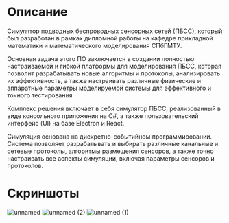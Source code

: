 # Описание
Симулятор подводных беспроводных сенсорных сетей (ПБСС), который был разработан в рамках дипломной работы на кафедре прикладной математики и математического моделирования СПбГМТУ.

Основная задача этого ПО заключается в создании полностью настраиваемой и гибкой платформы для моделирования ПБСС, которая позволит разрабатывать новые алгоритмы и протоколы, анализировать их эффективность, а также настраивать различные физические и аппаратные параметры моделируемой системы для эффективного и точного тестирования.

Комплекс решения включает в себя симулятор ПБСС, реализованный в виде консольного приложения на C#, а также пользовательский интерфейс (UI) на базе Electron и React.

Симуляция основана на дискретно-событийном программировании. Система позволяет разрабатывать и выбирать различные канальные и сетевые протоколы, алгоритмы размещения сенсоров, а также точно настраивать все аспекты симуляции, включая параметры сенсоров и протоколов.

# Скриншоты

![unnamed](https://github.com/kttmv/UWSN/assets/11395848/91cdfa1e-dd5f-460d-9f37-88c5648aace8)
![unnamed (2)](https://github.com/kttmv/UWSN/assets/11395848/458c1589-bae8-4710-9771-74cd25282c45)
![unnamed (1)](https://github.com/kttmv/UWSN/assets/11395848/f43d5b31-6a4a-4288-ae53-a045ecc6935a)

